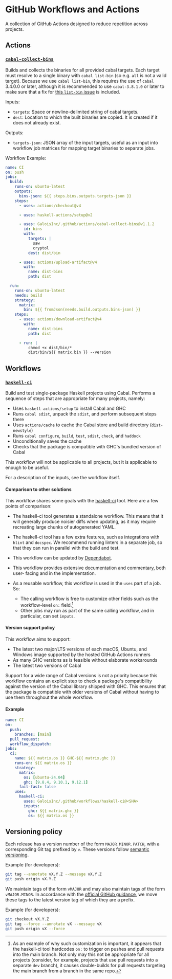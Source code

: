 # GitHub Workflows and Actions

A collection of GitHub Actions designed to reduce repetition across projects.

## Actions

### [`cabal-collect-bins`](./actions/cabal-collect-bins/action.yml)

Builds and collects the binaries for all provided cabal targets. Each target
must resolve to a single binary with `cabal list-bin` (so e.g. `all` is not
a valid target). Because we use `cabal list-bin`, this requires the use of
`cabal` 3.4.0.0 or later, although it is recommended to use `cabal-3.8.1.0`
or later to make sure that a fix for
[this `list-bin` issue](https://github.com/haskell/cabal/issues/7679)
is included.

Inputs:
- `targets`: Space or newline-delimited string of cabal targets.
- `dest`: Location to which the built binaries are copied. It is created if it
  does not already exist.

Outputs:
- `targets-json`: JSON array of the input targets, useful as an input into
  workflow job matrices for mapping target binaries to separate jobs.

Workflow Example:

```yml
name: CI
on: push
jobs:
  build:
    runs-on: ubuntu-latest
    outputs:
      bins-json: ${{ steps.bins.outputs.targets-json }}
    steps:
      - uses: actions/checkout@v4

      - uses: haskell-actions/setup@v2

      - uses: GaloisInc/.github/actions/cabal-collect-bins@v1.1.2
        id: bins
        with:
          targets: |
            saw
            cryptol
          dest: dist/bin

      - uses: actions/upload-artifact@v4
        with:
          name: dist-bins
          path: dist

  run:
    runs-on: ubuntu-latest
    needs: build
    strategy:
      matrix:
        bin: ${{ fromJson(needs.build.outputs.bins-json) }}
    steps:
      - uses: actions/download-artifact@v4
        with:
          name: dist-bins
          path: dist

      - run: |
          chmod +x dist/bin/*
          dist/bin/${{ matrix.bin }} --version
```

## Workflows

### [`haskell-ci`](./.github/workflows/haskell-ci.yml)

Build and test single-package Haskell projects using Cabal. Performs a sequence
of steps that are appropriate for many projects, namely:

- Uses `haskell-actions/setup` to install Cabal and GHC
- Runs `cabal sdist`, unpack the `sdist`, and perform subsequent steps there
- Uses `actions/cache` to cache the Cabal store and build directory (`dist-newstyle`)
- Runs `cabal configure`, `build`, `test`, `sdist`, `check`, and `haddock`
- Unconditionally saves the cache
- Checks that the package is compatible with GHC's bundled version of Cabal

This workflow will not be applicable to all projects, but it is applicable to
enough to be useful.

For a description of the inputs, see the workflow itself.

#### Comparison to other solutions

This workflow shares some goals with the [haskell-ci] tool. Here are a few
points of comparison:

- The haskell-ci tool generates a standalone workflow. This means that it will
  generally produce noisier diffs when updating, as it may require recreating
  large chunks of autogenerated YAML.
- The haskell-ci tool has a few extra features, such as integrations with
  `hlint` and `docspec`. We recommend running linters in a separate job, so
  that they can run in parallel with the build and test.
- This workflow can be updated by [Dependabot].
- This workflow provides extensive documentation and commentary, both user-
  facing and in the implementation.
- As a reusable workflow, this workflow is used in the `uses` part of a 
  job. So:
  
  - The calling workflow is free to customize other fields such as
    the workflow-level `on:` field.[^on]
  - Other jobs may run as part of the same calling workflow, and in particular,
    can set `inputs`.

[haskell-ci]: https://github.com/haskell-CI/haskell-ci
[Dependabot]: https://docs.github.com/en/code-security/getting-started/dependabot-quickstart-guide
[^on]: As an example of why such customization is important, it appears that the haskell-ci tool hardcodes `on:` to trigger on pushes and pull requests into the main branch. Not only may this not be appropriate for all projects (consider, for example, projects that use pull requests into a separate `dev` branch), it causes double-builds for pull requests targeting the main branch from a branch in the same repo.

#### Version support policy

This workflow aims to support:

- The latest two major/LTS versions of each macOS, Ubuntu, and Windows image
  supported by the hosted GitHub Actions runners
- As many GHC versions as is feasible without elaborate workarounds
- The latest two versions of Cabal

Support for a wide range of Cabal versions is not a priority because this
workflow contains an explicit step to check a package's compatibility against
the version of the Cabal library shipped with GHC. This ensures that the package
is compatible with older versions of Cabal without having to use them throughout
the whole workflow.

#### Example

```yml
name: CI
on:
  push:
    branches: [main]
  pull_request:
  workflow_dispatch:
jobs:
  ci:
    name: ${{ matrix.os }} GHC-${{ matrix.ghc }}
    runs-on: ${{ matrix.os }}
    strategy:
      matrix:
        os: [ubuntu-24.04]
        ghc: [9.8.4, 9.10.1, 9.12.1]
      fail-fast: false
    uses:
      haskell-ci:
        uses: GaloisInc/.github/workflows/haskell-ci@<SHA>
        inputs:
          ghc: ${{ matrix.ghc }}
          os: ${{ matrix.os }}
```

## Versioning policy

Each release has a version number of the form `MAJOR.MINOR.PATCH`, with
a corresponding Git tag prefixed by `v`. These versions follow [semantic
versioning].

[semantic versioning]: https://semver.org/

Example (for developers):
```bash
git tag --annotate vX.Y.Z --message vX.Y.Z
git push origin vX.Y.Z
```

We maintain tags of the form `vMAJOR` and may also maintain tags of the form
`vMAJOR.MINOR`. In accordance with the [official GitHub guidance], we move these
tags to the latest version tag of which they are a prefix.

[official GitHub guidance]: https://github.com/actions/toolkit/blob/main/docs/action-versioning.md#recommendations

Example (for developers):
```bash
git checkout vX.Y.Z
git tag --force --annotate vX --message vX
git push origin vX --force
```
